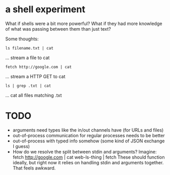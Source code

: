 # a shell experiment

What if shells were a bit more powerful? What if they had more knowledge of what
was passing between them than just text?

Some thoughts:

    ls filename.txt | cat

... stream a file to cat

    fetch http://google.com | cat

... stream a HTTP GET to cat

    ls | grep .txt | cat

... cat all files matching .txt

# TODO

* arguments need types like the in/out channels have (for URLs and files)
* out-of-process communication for regular processes needs to be better
* out-of-process with typed info somehow (some kind of JSON exchange I guess)
* How do we resolve the split between stdin and arguments? Imagine:
    fetch http://google.com | cat
    web-ls-thing | fetch
  These should function ideally, but right now it relies on handling stdin and
  arguments together. That feels awkward.
